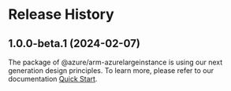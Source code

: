 # Release History
    
## 1.0.0-beta.1 (2024-02-07)

The package of @azure/arm-azurelargeinstance is using our next generation design principles. To learn more, please refer to our documentation [Quick Start](https://aka.ms/js-track2-quickstart).

